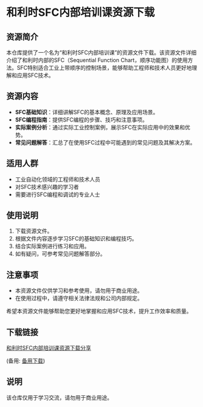 # 和利时SFC内部培训课资源下载

## 资源简介

本仓库提供了一个名为“和利时SFC内部培训课”的资源文件下载。该资源文件详细介绍了和利时内部的SFC（Sequential Function Chart，顺序功能图）的使用方法。SFC特别适合工业上带顺序的控制场景，能够帮助工程师和技术人员更好地理解和应用SFC技术。

## 资源内容

- **SFC基础知识**：详细讲解SFC的基本概念、原理及应用场景。
- **SFC编程指南**：提供SFC编程的步骤、技巧和注意事项。
- **实际案例分析**：通过实际工业控制案例，展示SFC在实际应用中的效果和优势。
- **常见问题解答**：汇总了在使用SFC过程中可能遇到的常见问题及其解决方案。

## 适用人群

- 工业自动化领域的工程师和技术人员
- 对SFC技术感兴趣的学习者
- 需要进行SFC编程和调试的专业人士

## 使用说明

1. 下载资源文件。
2. 根据文件内容逐步学习SFC的基础知识和编程技巧。
3. 结合实际案例进行练习和应用。
4. 如有疑问，可参考常见问题解答部分。

## 注意事项

- 本资源文件仅供学习和参考使用，请勿用于商业用途。
- 在使用过程中，请遵守相关法律法规和公司内部规定。

希望本资源文件能够帮助您更好地掌握和应用SFC技术，提升工作效率和质量。

## 下载链接
[和利时SFC内部培训课资源下载分享](https://pan.quark.cn/s/4f5ae6c34c25) 

(备用: [备用下载](https://pan.baidu.com/s/1-9dd77H1smemSQ2XoFsN_w?pwd=1234))

## 说明

该仓库仅用于学习交流，请勿用于商业用途。
